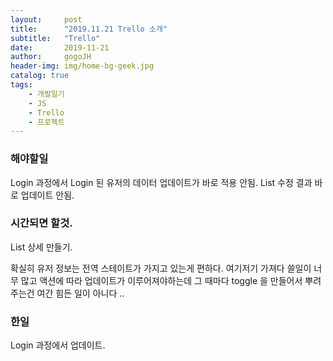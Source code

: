 ```yaml
---
layout:     post
title:      "2019.11.21 Trello 소개"
subtitle:   "Trello"
date:       2019-11-21
author:     gogoJH
header-img: img/home-bg-geek.jpg
catalog: true
tags:
    - 개발일기
    - JS
    - Trello
    - 프로젝트
---
```

### 해야할일 
Login 과정에서 Login 된 유저의 데이터 업데이트가 바로 적용 안됨.
List 수정 결과 바로 업데이트 안됨.

### 시간되면 할것.
List 상세 만들기.

확실히 유저 정보는 전역 스테이트가 가지고 있는게 편하다.
여기저기 가져다 쓸일이 너무 많고 액션에 따라 업데이트가
이루어져야하는데 그 때마다 toggle 을 만들어서 뿌려주는건
여간 힘든 일이 아니다 .. 

### 한일 
Login 과정에서 업데이트.
<!--stackedit_data:
eyJoaXN0b3J5IjpbLTE1MDQwMzU1NDhdfQ==
-->